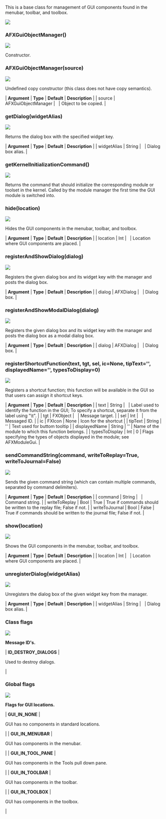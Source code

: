 This is a base class for management of GUI components found in the menubar, toolbar, and toolbox.

![](https://help.3ds.com/2023/English/DSSIMULIA_Established/SIMACAERefImages/gui-afxguiobjectmanager.png)

### AFXGuiObjectManager()  
![](https://help.3ds.com/2023/English/DSSIMULIA_Established/IconsReference/butix_top_wline.png)

Constructor.

### AFXGuiObjectManager(source)  
![](https://help.3ds.com/2023/English/DSSIMULIA_Established/IconsReference/butix_top_wline.png)

Undefined copy constructor (this class does not have copy semantics).

| **Argument** | **Type** | **Default** | **Description** |
| source | AFXGuiObjectManager |   | Object to be copied. |

### getDialog(widgetAlias)  
![](https://help.3ds.com/2023/English/DSSIMULIA_Established/IconsReference/butix_top_wline.png)

Returns the dialog box with the specified widget key.

| **Argument** | **Type** | **Default** | **Description** |
| widgetAlias | String |   | Dialog box alias. |

### getKernelInitializationCommand()  
![](https://help.3ds.com/2023/English/DSSIMULIA_Established/IconsReference/butix_top_wline.png)

Returns the command that should initialize the corresponding module or toolset in the kernel. Called by the module manager the first time the GUI module is switched into.

### hide(location)  
![](https://help.3ds.com/2023/English/DSSIMULIA_Established/IconsReference/butix_top_wline.png)

Hides the GUI components in the menubar, toolbar, and toolbox.

| **Argument** | **Type** | **Default** | **Description** |
| location | Int |   | Location where GUI components are placed. |

### registerAndShowDialog(dialog)  
![](https://help.3ds.com/2023/English/DSSIMULIA_Established/IconsReference/butix_top_wline.png)

Registers the given dialog box and its widget key with the manager and posts the dialog box.

| **Argument** | **Type** | **Default** | **Description** |
| dialog | AFXDialog |   | Dialog box. |

### registerAndShowModalDialog(dialog)  
![](https://help.3ds.com/2023/English/DSSIMULIA_Established/IconsReference/butix_top_wline.png)

Registers the given dialog box and its widget key with the manager and posts the dialog box as a modal dialog box.

| **Argument** | **Type** | **Default** | **Description** |
| dialog | AFXDialog |   | Dialog box. |

### registerShortcutFunction(text, tgt, sel, ic=None, tipText='', displayedName='', typesToDisplay=0)  
![](https://help.3ds.com/2023/English/DSSIMULIA_Established/IconsReference/butix_top_wline.png)

Registers a shortcut function; this function will be available in the GUI so that users can assign it shortcut keys.

| **Argument** | **Type** | **Default** | **Description** |
| text | String |   | Label used to identify the function in the GUI; To specify a shortcut, separate it from the label using "\\t". |
| tgt | FXObject |   | Message target. |
| sel | Int |   | Messaged ID. |
| ic | FXIcon | None | Icon for the shortcut |
| tipText | String | '' | Text used for buttom tooltip |
| displayedName | String | '' | Name of the module to which this function belongs. |
| typesToDisplay | Int | 0 | Flags specifying the types of objects displayed in the module; see AFXModuleGui. |

### sendCommandString(command, writeToReplay=True, writeToJournal=False)  
![](https://help.3ds.com/2023/English/DSSIMULIA_Established/IconsReference/butix_top_wline.png)

Sends the given command string (which can contain multiple commands, separated by command delimiters).

| **Argument** | **Type** | **Default** | **Description** |
| command | String |   | Command string. |
| writeToReplay | Bool | True | True if commands should be written to the replay file; False if not. |
| writeToJournal | Bool | False | True if commands should be written to the journal file; False if not. |

### show(location)  
![](https://help.3ds.com/2023/English/DSSIMULIA_Established/IconsReference/butix_top_wline.png)

Shows the GUI components in the menubar, toolbar, and toolbox.

| **Argument** | **Type** | **Default** | **Description** |
| location | Int |   | Location where GUI components are placed. |

### unregisterDialog(widgetAlias)  
![](https://help.3ds.com/2023/English/DSSIMULIA_Established/IconsReference/butix_top_wline.png)

Unregisters the dialog box of the given widget key from the manager.

| **Argument** | **Type** | **Default** | **Description** |
| widgetAlias | String |   | Dialog box alias. |

### Class flags  
![](https://help.3ds.com/2023/English/DSSIMULIA_Established/IconsReference/butix_top_wline.png)


**Message ID's.**

| **ID\_DESTROY\_DIALOGS** | 

Used to destroy dialogs.

 |

### Global flags  
![](https://help.3ds.com/2023/English/DSSIMULIA_Established/IconsReference/butix_top_wline.png)


**Flags for GUI locations.**

| **GUI\_IN\_NONE** | 

GUI has no components in standard locations.

 |
| **GUI\_IN\_MENUBAR** | 

GUI has components in the menubar.

 |
| **GUI\_IN\_TOOL_PANE** | 

GUI has components in the Tools pull down pane.

 |
| **GUI\_IN\_TOOLBAR** | 

GUI has components in the toolbar.

 |
| **GUI\_IN\_TOOLBOX** | 

GUI has components in the toolbox.

 |